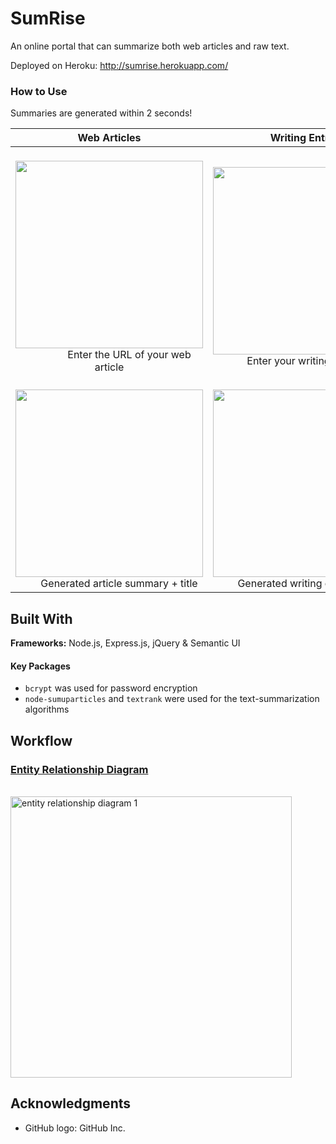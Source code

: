 # SumRise

<p>An online portal that can summarize both web articles and raw text.</p>

Deployed on Heroku: http://sumrise.herokuapp.com/

### How to Use

Summaries are generated within 2 seconds!

| Web Articles | Writing Entries |
| :--------------: | :------------------: |
| &emsp;&emsp;&emsp;<img width="300px" src="https://user-images.githubusercontent.com/22549537/38486556-f997c01e-3c0f-11e8-84d2-29c123ca1962.png"> &emsp;&emsp;&emsp;&emsp;Enter the URL of your web article | &emsp;&emsp;&emsp;<img width="300px" src="https://user-images.githubusercontent.com/22549537/38486742-80fed3a8-3c10-11e8-9b50-76f3395fef73.png"> &emsp;&emsp;Enter your writing entry + title|
| &emsp;&emsp;&emsp;<img width="300px" src="https://user-images.githubusercontent.com/22549537/38486657-3b7ff582-3c10-11e8-8973-f6506b3dc5ec.png"> &emsp;&emsp;Generated article summary + title| &emsp;&emsp;&emsp;<img width="300px" src="https://user-images.githubusercontent.com/22549537/38486937-1160e2ec-3c11-11e8-9d77-85954955ed0c.png"> &emsp;&emsp;Generated writing entry summary |

## Built With

**Frameworks:** Node.js, Express.js, jQuery & Semantic UI

#### Key Packages
* ```bcrypt``` was used for password encryption
* ```node-sumuparticles``` and ```textrank``` were used for the text-summarization algorithms

## Workflow

### [Entity Relationship Diagram](https://www.lucidchart.com/invitations/accept/a94fb83d-1068-4188-9cb1-b9810f5a41f8)
&emsp;&emsp;&emsp;&emsp;&emsp;&emsp;&emsp;&emsp;&emsp;&emsp;&emsp;&emsp;<img width="450px;" alt="entity relationship diagram 1" src="https://user-images.githubusercontent.com/22549537/38484169-4030b772-3c08-11e8-9c1f-82926efe1152.png">

## Acknowledgments
- GitHub logo: GitHub Inc.

